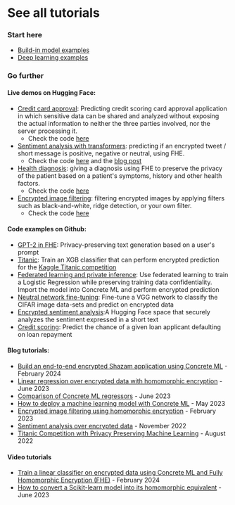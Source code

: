 # See all tutorials

### Start here

* [Build-in model examples](broken-reference)
* [Deep learning examples](examples.md)

### Go further

#### Live demos on Hugging Face: &#x20;

* [Credit card approval](https://huggingface.co/spaces/zama-fhe/credit\_card\_approval\_prediction): Predicting credit scoring card approval application in which sensitive data can be shared and analyzed without exposing the actual information to neither the three parties involved, nor the server processing it.
  * Check the code [here](https://huggingface.co/spaces/zama-fhe/credit\_card\_approval\_prediction/tree/main)
* [Sentiment analysis with transformers](https://huggingface.co/blog/sentiment-analysis-fhe): predicting if an encrypted tweet / short message is positive, negative or neutral, using FHE.
  * Check the code [here](https://huggingface.co/spaces/zama-fhe/encrypted\_sentiment\_analysis/tree/main) and the [blog post](https://huggingface.co/blog/sentiment-analysis-fhe)
* [Health diagnosis](https://huggingface.co/spaces/zama-fhe/encrypted\_health\_prediction): giving a diagnosis using FHE to preserve the privacy of the patient based on a patient's symptoms, history and other health factors.
  * Check the code [here](https://huggingface.co/spaces/zama-fhe/encrypted\_health\_prediction/tree/main)
* [Encrypted image filtering](https://huggingface.co/spaces/zama-fhe/encrypted\_image\_filtering): filtering encrypted images by applying filters such as black-and-white, ridge detection, or your own filter.
  * Check the code [here](https://huggingface.co/spaces/zama-fhe/encrypted\_image\_filtering/tree/main)

#### Code examples on Github:&#x20;

* [GPT-2 in FHE](https://github.com/zama-ai/concrete-ml/blob/release/1.4.x/use\_case\_examples/llm/README.md): Privacy-preserving text generation based on a user's prompt
* [Titanic](https://github.com/zama-ai/concrete-ml/blob/release/1.4.x/use\_case\_examples/titanic/README.md): Train an XGB classifier that can perform encrypted prediction for the [Kaggle Titanic competition](https://www.kaggle.com/c/titanic/)
* [Federated learning and private inference](https://github.com/zama-ai/concrete-ml/blob/release/1.4.x/use\_case\_examples/federated\_learning/README.md): Use federated learning to train a Logistic Regression while preserving training data confidentiality. Import the model into Concrete ML and perform encrypted prediction
* [Neutral network fine-tuning](https://github.com/zama-ai/concrete-ml/blob/release/1.4.x/use\_case\_examples/cifar/cifar\_brevitas\_finetuning/README.md): Fine-tune a VGG network to classify the CIFAR image data-sets and predict on encrypted data
* [Encrypted sentiment analysis](https://github.com/zama-ai/concrete-ml/blob/release/1.4.x/use\_case\_examples/sentiment\_analysis\_with\_transformer/README.md):A Hugging Face space that securely analyzes the sentiment expressed in a short text
* [Credit scoring](https://github.com/zama-ai/concrete-ml/blob/release/1.4.x/use\_case\_examples/credit\_scoring/README.md): Predict the chance of a given loan applicant defaulting on loan repayment

#### Blog tutorials:

* [Build an end-to-end encrypted Shazam application using Concrete ML](https://www.zama.ai/post/encrypted-shazam-using-fully-homomorphic-encryption-concrete-ml-tutorial) - February 2024
* [Linear regression over encrypted data with homomorphic encryption](https://www.zama.ai/post/linear-regression-using-linear-svr-and-concrete-ml-homomorphic-encryption) - June 2023
* [Comparison of Concrete ML regressors](https://www.zama.ai/post/comparison-of-concrete-ml-regressors) - June 2023
* [How to deploy a machine learning model with Concrete ML](https://www.zama.ai/post/how-to-deploy-machine-learning-models-with-concrete-ml) - May 2023
* [Encrypted image filtering using homomorphic encryption](https://www.zama.ai/post/encrypted-image-filtering-using-homomorphic-encryption) - February 2023
* [Sentiment analysis over encrypted data](https://huggingface.co/blog/sentiment-analysis-fhe) - November 2022
* [Titanic Competition with Privacy Preserving Machine Learning](https://www.zama.ai/post/titanic-competition-with-privacy-preserving-machine-learning-using-concrete-ml) - August 2022

#### Video tutorials&#x20;

* [Train a linear classifier on encrypted data using Concrete ML and Fully Homomorphic Encryption (FHE)](https://www.zama.ai/post/video-tutorial-train-a-linear-classifier-on-encrypted-data-using-concrete-ml-and-fully-homomorphic-encryption-fhe) - February 2024
* [How to convert a Scikit-learn model into its homomorphic equivalent](https://www.zama.ai/post/how-to-convert-a-scikit-learn-model-into-its-homomorphic-equivalent) - June 2023
